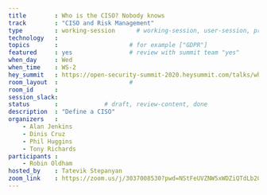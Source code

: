 ```yaml
---
title        : Who is the CISO? Nobody knows
track        : "CISO and Risk Management"
type         : working-session      # working-session, user-session, product-session
technology   :
topics       :                    # for example ["GDPR"]
featured     : yes                # review with summit team "yes"
when_day     : Wed
when_time    : WS-2
hey_summit   : https://open-security-summit-2020.heysummit.com/talks/who-is-the-ciso-nobody-knows/
room_layout  :                    #
room_id      :
session_slack: 
status       :             # draft, review-content, done
description  : "Define a CISO"
organizers   :
    - Alan Jenkins
    - Dinis Cruz
    - Phil Huggins
    - Tony Richards
participants :
    - Robin Oldham
hosted_by    : Tatevik Stepanyan
zoom_link    : https://zoom.us/j/3037008530?pwd=NStFeUVZNW5xWDZiQTdLb20yb3NuZz09    
---
```


